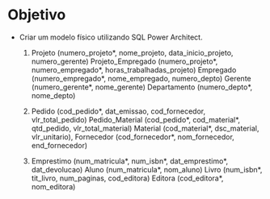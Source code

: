 # Objetivo

- Criar um modelo físico utilizando SQL Power Architect.

  1. Projeto (numero_projeto*, nome_projeto, data_inicio_projeto, numero_gerente)
     Projeto_Empregado (numero_projeto*, numero_empregado*, horas_trabalhadas_projeto)
     Empregado (numero_empregado*, nome_empregado, numero_depto)
     Gerente (numero_gerente*, nome_gerente)
     Departamento (numero_depto*, nome_depto)

  2. Pedido (cod_pedido*, dat_emissao, cod_fornecedor, vlr_total_pedido)
     Pedido_Material (cod_pedido*, cod_material*, qtd_pedido, vlr_total_material)
     Material (cod_material*, dsc_material, vlr_unitario),
     Fornecedor (cod_fornecedor*, nom_fornecedor, end_fornecedor)

  3. Emprestimo (num_matricula*, num_isbn*, dat_emprestimo*, dat_devolucao)
     Aluno (num_matricula*, nom_aluno)
     Livro (num_isbn*, tit_livro, num_paginas, cod_editora)
     Editora (cod_editora*, nom_editora)
